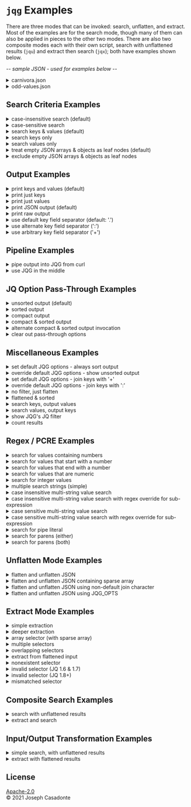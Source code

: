 # `jqg` Examples

There are three modes that can be invoked: search, unflatten, and extract. Most of the examples are for the search mode, though many of them can also be applied in pieces to the other two modes. There are also two composite modes each with their own script, search with unflattened results (`jqu`) and extract then search (`jqx`); both have examples shown below.

[//]: # (------------------------------------------------------------------)
[//]: # (--- NOTE: this file is generated using the gen-examples-md.pl   --)
[//]: # (--- script and should not be edited directly                    --)
[//]: # (------------------------------------------------------------------)

*-- sample JSON - used for examples below --*

[//]: # (==================================================================)
<details>
<summary>carnivora.json</summary>

```json
{
  "isa": "mammal",
  "classification": {
    "kingdom": "animalia",
    "phylum": "chordata",
    "class": "mammalia"
  },
  "subclades": [
    "feliformia",
    "caniformia"
  ],
  "cat": {
    "isa": "feline",
    "feral": [
      {
        "species": "lion",
        "aka": "king of the beasts"
      },
      {
        "species": "Bengal tiger"
      },
      {
        "species": "black-footed cat",
        "aka": "felis nigripes"
      }
    ],
    "domesticated": [
      {
        "petname": "Fluffy",
        "breed": "Bengal",
        "color": ""
      },
      {
        "petname": "Misty",
        "breed": "domestic short hair",
        "color": "yellow"
      }
    ]
  },
  "dog": [
    {
      "petname": "Growler",
      "breed": "mutt"
    },
    {
      "petname": "Tiger",
      "breed": "yellow labrador",
      "feral": true,
      "type": "domesticated"
    },
    {}
  ]
}
```

</details>

<details>
<summary>odd-values.json</summary>

```json
{
  "one": {
    "start-string": "foo",
    "null-value": null,
    "integer-number": 101,
    "string-with-pipe": "this|that",
    "key|with|pipe": true,
    "string-with-parens": "(this and that)",
    "key(with)parens": true,
    "bare-parens()": true,
    "left(paren-only": true,
    "unmatched-left)-paren": false,
    "dollar $ign": "both-sides-$now",
    "period-in-value": "hello.world"
  },
  "two": [
    {
      "two-a": {
        "non-integer-number": -101.75,
        "number-zero": 0
      },
      "true-boolean": true,
      "two-b": {
        "false-boolean": false
      }
    },
    {
      "two-c": {
        "alpha-num-1": "a1",
        "alpha-num-2": "2b",
        "alpha-num-3": "a12b"
      }
    }
  ],
  "three": {
    "empty-string": "",
    "empty-object": {},
    "empty-array": []
  },
  "four": [
    "first",
    null,
    {},
    999,
    "fourth",
    "hello.world"
  ],
  "five": {
    " leading space": "key",
    "trailing space ": "key",
    "  multi surround spaces   ": "key",
    "   ": "only spaces - key",
    "leading space": " value",
    "trailing space": "value ",
    "multi surround spaces": "   value  ",
    "only spaces - value": "  "
  },
  "end-string": "bar"
}
```

</details>

[//]: # (==================================================================)

## Search Criteria Examples

[//]: # (------------------------------------------------------------------)
<details>
<summary>case-insensitive search (default)</summary>

```bash
$ jqg Tiger carnivora.json
{
  "cat.feral.1.species": "Bengal tiger",
  "dog.1.petname": "Tiger"
}
```

</details>

[//]: # (------------------------------------------------------------------)
<details>
<summary>case-sensitive search</summary>

```bash
$ jqg -I Tiger carnivora.json
{
  "dog.1.petname": "Tiger"
}
```

</details>

[//]: # (------------------------------------------------------------------)
<details>
<summary>search keys & values (default)</summary>

```bash
$ jqg king carnivora.json
{
  "classification.kingdom": "animalia",
  "cat.feral.0.aka": "king of the beasts"
}
```

</details>

[//]: # (------------------------------------------------------------------)
<details>
<summary>search keys only</summary>

```bash
$ jqg -k king carnivora.json
{
  "classification.kingdom": "animalia"
}
```

</details>

[//]: # (------------------------------------------------------------------)
<details>
<summary>search values only</summary>

```bash
$ jqg -v king carnivora.json
{
  "cat.feral.0.aka": "king of the beasts"
}
```

</details>

[//]: # (------------------------------------------------------------------)
<details>
<summary>treat empty JSON arrays & objects as leaf nodes (default)</summary>

```bash
$ jqg empty odd-values.json
{
  "three.empty-string": "",
  "three.empty-object": {},
  "three.empty-array": []
}
```

</details>

[//]: # (------------------------------------------------------------------)
<details>
<summary>exclude empty JSON arrays & objects as leaf nodes</summary>

```bash
$ jqg -E empty odd-values.json
{
  "three.empty-string": ""
}
```

</details>

[//]: # (==================================================================)

## Output Examples

[//]: # (------------------------------------------------------------------)
<details>
<summary>print keys and values (default)</summary>

```bash
$ jqg feli carnivora.json
{
  "subclades.0": "feliformia",
  "cat.isa": "feline",
  "cat.feral.2.aka": "felis nigripes"
}
```

</details>

[//]: # (------------------------------------------------------------------)
<details>
<summary>print just keys</summary>

```bash
$ jqg -K feli carnivora.json
[
  "subclades.0",
  "cat.isa",
  "cat.feral.2.aka"
]
```

</details>

[//]: # (------------------------------------------------------------------)
<details>
<summary>print just values</summary>

```bash
$ jqg -V feli carnivora.json
[
  "feliformia",
  "feline",
  "felis nigripes"
]
```

</details>

[//]: # (------------------------------------------------------------------)
<details>
<summary>print JSON output (default)</summary>

```bash
$ jqg -K feral carnivora.json
[
  "cat.feral.0.species",
  "cat.feral.0.aka",
  "cat.feral.1.species",
  "cat.feral.2.species",
  "cat.feral.2.aka",
  "dog.1.feral"
]
```

</details>

[//]: # (------------------------------------------------------------------)
<details>
<summary>print raw output</summary>

```bash
$ jqg -r -K feral carnivora.json
cat.feral.0.species
cat.feral.0.aka
cat.feral.1.species
cat.feral.2.species
cat.feral.2.aka
dog.1.feral
```

</details>

[//]: # (------------------------------------------------------------------)
<details>
<summary>use default key field separator (default: '.')</summary>

```bash
$ jqg feral carnivora.json
{
  "cat.feral.0.species": "lion",
  "cat.feral.0.aka": "king of the beasts",
  "cat.feral.1.species": "Bengal tiger",
  "cat.feral.2.species": "black-footed cat",
  "cat.feral.2.aka": "felis nigripes",
  "dog.1.feral": true
}
```

</details>

[//]: # (------------------------------------------------------------------)
<details>
<summary>use alternate key field separator (':')</summary>

```bash
$ jqg -J feral carnivora.json
{
  "cat:feral:0:species": "lion",
  "cat:feral:0:aka": "king of the beasts",
  "cat:feral:1:species": "Bengal tiger",
  "cat:feral:2:species": "black-footed cat",
  "cat:feral:2:aka": "felis nigripes",
  "dog:1:feral": true
}
```

</details>

[//]: # (------------------------------------------------------------------)
<details>
<summary>use arbitrary key field separator ('+')</summary>

```bash
$ jqg -j + feral carnivora.json
{
  "cat+feral+0+species": "lion",
  "cat+feral+0+aka": "king of the beasts",
  "cat+feral+1+species": "Bengal tiger",
  "cat+feral+2+species": "black-footed cat",
  "cat+feral+2+aka": "felis nigripes",
  "dog+1+feral": true
}
```

</details>

[//]: # (==================================================================)

## Pipeline Examples

[//]: # (------------------------------------------------------------------)
<details>
<summary>pipe output into JQG from curl</summary>

```bash
$ curl -m 4 -s https://raw.githubusercontent.com/NorthboundTrain/jqg/main/test/odd-values.json | jqg -v '(?<!\d)0|\[\]'
{
  "two.0.two-a.number-zero": 0,
  "three.empty-array": []
}
```

</details>

[//]: # (------------------------------------------------------------------)
<details>
<summary>use JQG in the middle</summary>

```bash
$ jq . carnivora.json | jqg feli | jq -S -c
{"cat.feral.2.aka":"felis nigripes","cat.isa":"feline","subclades.0":"feliformia"}
```

</details>

[//]: # (==================================================================)

## JQ Option Pass-Through Examples

[//]: # (------------------------------------------------------------------)
<details>
<summary>unsorted output (default)</summary>

```bash
$ jqg mammal carnivora.json
{
  "isa": "mammal",
  "classification.class": "mammalia"
}
```

</details>

[//]: # (------------------------------------------------------------------)
<details>
<summary>sorted output</summary>

```bash
$ jqg -q -S mammal carnivora.json
{
  "classification.class": "mammalia",
  "isa": "mammal"
}
```

</details>

[//]: # (------------------------------------------------------------------)
<details>
<summary>compact output</summary>

```bash
$ jqg -q -c mammal carnivora.json
{"isa":"mammal","classification.class":"mammalia"}
```

</details>

[//]: # (------------------------------------------------------------------)
<details>
<summary>compact & sorted output</summary>

```bash
$ jqg -q -S -q -c mammal carnivora.json
{"classification.class":"mammalia","isa":"mammal"}
```

</details>

[//]: # (------------------------------------------------------------------)
<details>
<summary>alternate compact & sorted output invocation</summary>

```bash
$ jqg -q -Sc mammal carnivora.json
{"classification.class":"mammalia","isa":"mammal"}
```

</details>

[//]: # (------------------------------------------------------------------)
<details>
<summary>clear out pass-through options</summary>

```bash
$ jqg -q -S -q -c -Q mammal carnivora.json
{
  "isa": "mammal",
  "classification.class": "mammalia"
}
```

</details>

[//]: # (==================================================================)

## Miscellaneous Examples

[//]: # (------------------------------------------------------------------)
<details>
<summary>set default JQG options - always sort output</summary>

```bash
$ export JQG_OPTS="-q -S"
$ jqg mammal carnivora.json
{
  "classification.class": "mammalia",
  "isa": "mammal"
}
```

</details>

[//]: # (------------------------------------------------------------------)
<details>
<summary>override default JQG options - show unsorted output</summary>

```bash
$ export JQG_OPTS="-q -S"
$ jqg -Q mammal carnivora.json
{
  "isa": "mammal",
  "classification.class": "mammalia"
}
```

</details>

[//]: # (------------------------------------------------------------------)
<details>
<summary>set default JQG options - join keys with '+'</summary>

```bash
$ export JQG_OPTS="-j +"
$ jqg feral carnivora.json
{
  "cat+feral+0+species": "lion",
  "cat+feral+0+aka": "king of the beasts",
  "cat+feral+1+species": "Bengal tiger",
  "cat+feral+2+species": "black-footed cat",
  "cat+feral+2+aka": "felis nigripes",
  "dog+1+feral": true
}
```

</details>

[//]: # (------------------------------------------------------------------)
<details>
<summary>override default JQG options - join keys with ':'</summary>

```bash
$ export JQG_OPTS="-j +"
$ jqg -J feral carnivora.json
{
  "cat:feral:0:species": "lion",
  "cat:feral:0:aka": "king of the beasts",
  "cat:feral:1:species": "Bengal tiger",
  "cat:feral:2:species": "black-footed cat",
  "cat:feral:2:aka": "felis nigripes",
  "dog:1:feral": true
}
```

</details>

[//]: # (------------------------------------------------------------------)
<details>
<summary>no filter, just flatten</summary>

```bash
$ jqg . odd-values.json
{
  "one.start-string": "foo",
  "one.null-value": null,
  "one.integer-number": 101,
  "one.string-with-pipe": "this|that",
  "one.key|with|pipe": true,
  "one.string-with-parens": "(this and that)",
  "one.key(with)parens": true,
  "one.bare-parens()": true,
  "one.left(paren-only": true,
  "one.unmatched-left)-paren": false,
  "one.dollar \$ign": "both-sides-\$now",
  "one.period-in-value": "hello.world",
  "two.0.two-a.non-integer-number": -101.75,
  "two.0.two-a.number-zero": 0,
  "two.0.true-boolean": true,
  "two.0.two-b.false-boolean": false,
  "two.1.two-c.alpha-num-1": "a1",
  "two.1.two-c.alpha-num-2": "2b",
  "two.1.two-c.alpha-num-3": "a12b",
  "three.empty-string": "",
  "three.empty-object": {},
  "three.empty-array": [],
  "four.0": "first",
  "four.1": null,
  "four.2": {},
  "four.3": 999,
  "four.4": "fourth",
  "four.5": "hello.world",
  "five. leading space": "key",
  "five.trailing space ": "key",
  "five.  multi surround spaces   ": "key",
  "five.   ": "only spaces - key",
  "five.leading space": " value",
  "five.trailing space": "value ",
  "five.multi surround spaces": "   value  ",
  "five.only spaces - value": "  ",
  "end-string": "bar"
}
```

</details>

[//]: # (------------------------------------------------------------------)
<details>
<summary>flattened & sorted</summary>

```bash
$ jqg -q -S . odd-values.json
{
  "end-string": "bar",
  "five.   ": "only spaces - key",
  "five.  multi surround spaces   ": "key",
  "five. leading space": "key",
  "five.leading space": " value",
  "five.multi surround spaces": "   value  ",
  "five.only spaces - value": "  ",
  "five.trailing space": "value ",
  "five.trailing space ": "key",
  "four.0": "first",
  "four.1": null,
  "four.2": {},
  "four.3": 999,
  "four.4": "fourth",
  "four.5": "hello.world",
  "one.bare-parens()": true,
  "one.dollar \$ign": "both-sides-\$now",
  "one.integer-number": 101,
  "one.key(with)parens": true,
  "one.key|with|pipe": true,
  "one.left(paren-only": true,
  "one.null-value": null,
  "one.period-in-value": "hello.world",
  "one.start-string": "foo",
  "one.string-with-parens": "(this and that)",
  "one.string-with-pipe": "this|that",
  "one.unmatched-left)-paren": false,
  "three.empty-array": [],
  "three.empty-object": {},
  "three.empty-string": "",
  "two.0.true-boolean": true,
  "two.0.two-a.non-integer-number": -101.75,
  "two.0.two-a.number-zero": 0,
  "two.0.two-b.false-boolean": false,
  "two.1.two-c.alpha-num-1": "a1",
  "two.1.two-c.alpha-num-2": "2b",
  "two.1.two-c.alpha-num-3": "a12b"
}
```

</details>

[//]: # (------------------------------------------------------------------)
<details>
<summary>search keys, output values</summary>

```bash
$ jqg -k king -V carnivora.json
[
  "animalia"
]
```

</details>

[//]: # (------------------------------------------------------------------)
<details>
<summary>search values, output keys</summary>

```bash
$ jqg -v king -K carnivora.json
[
  "cat.feral.0.aka"
]
```

</details>

[//]: # (------------------------------------------------------------------)
<details>
<summary>show JQG's JQ filter</summary>

```bash
$ jqg --debug breed test/carnivora.json
CMDLINE: "jq"   "<FILTER>" < "test/carnivora.json"

FILTER:
def empty_leafs:
    select(tostring | . == "{}" or . == "[]");

def flatten_json:
    . as \$data |
    [ path(.. | select((scalars|tostring), empty_leafs)) ] |
    map({ (map(tostring) | join(".")) : (. as \$path | . = \$data | getpath(\$path)) }) |
    reduce .[] as \$item ({ }; . + \$item);

def search_filter:
    to_entries |
    map(select(.[] | tostring | test("breed"; "i"))) |
    from_entries;

flatten_json | search_filter
```

</details>

[//]: # (------------------------------------------------------------------)
<details>
<summary>count results</summary>

```bash
# a failed search without counting the results (default))
$ jqg hippo test/carnivora.json && echo success || echo fail
{}
success

# a failed search counting the results (-N)
$ jqg -N hippo test/carnivora.json && echo success || echo fail
fail
```

</details>

[//]: # (==================================================================)

## Regex / PCRE Examples

[//]: # (------------------------------------------------------------------)
<details>
<summary>search for values containing numbers</summary>

```bash
$ jqg -v '\d+' odd-values.json
{
  "one.integer-number": 101,
  "two.0.two-a.non-integer-number": -101.75,
  "two.0.two-a.number-zero": 0,
  "two.1.two-c.alpha-num-1": "a1",
  "two.1.two-c.alpha-num-2": "2b",
  "two.1.two-c.alpha-num-3": "a12b",
  "four.3": 999
}
```

</details>

[//]: # (------------------------------------------------------------------)
<details>
<summary>search for values that start with a number</summary>

```bash
$ jqg -v '^-?\d+' odd-values.json
{
  "one.integer-number": 101,
  "two.0.two-a.non-integer-number": -101.75,
  "two.0.two-a.number-zero": 0,
  "two.1.two-c.alpha-num-2": "2b",
  "four.3": 999
}
```

</details>

[//]: # (------------------------------------------------------------------)
<details>
<summary>search for values that end with a number</summary>

```bash
$ jqg -v '\d+$' odd-values.json
{
  "one.integer-number": 101,
  "two.0.two-a.non-integer-number": -101.75,
  "two.0.two-a.number-zero": 0,
  "two.1.two-c.alpha-num-1": "a1",
  "four.3": 999
}
```

</details>

[//]: # (------------------------------------------------------------------)
<details>
<summary>search for values that are numeric</summary>

```bash
$ jqg -v '^[-.\d]+$' odd-values.json
{
  "one.integer-number": 101,
  "two.0.two-a.non-integer-number": -101.75,
  "two.0.two-a.number-zero": 0,
  "four.3": 999
}
```

</details>

[//]: # (------------------------------------------------------------------)
<details>
<summary>search for integer values</summary>

```bash
$ jqg -v '^\d+$' odd-values.json
{
  "one.integer-number": 101,
  "two.0.two-a.number-zero": 0,
  "four.3": 999
}
```

</details>

[//]: # (------------------------------------------------------------------)
<details>
<summary>multiple search strings (simple)</summary>

```bash
$ jqg 'species|breed' carnivora.json
{
  "cat.feral.0.species": "lion",
  "cat.feral.1.species": "Bengal tiger",
  "cat.feral.2.species": "black-footed cat",
  "cat.domesticated.0.breed": "Bengal",
  "cat.domesticated.1.breed": "domestic short hair",
  "dog.0.breed": "mutt",
  "dog.1.breed": "yellow labrador"
}
```

</details>

[//]: # (------------------------------------------------------------------)
<details>
<summary>case insensitive multi-string value search</summary>

```bash
$ jqg -v 'f|M' carnivora.json
{
  "isa": "mammal",
  "classification.kingdom": "animalia",
  "classification.class": "mammalia",
  "subclades.0": "feliformia",
  "subclades.1": "caniformia",
  "cat.isa": "feline",
  "cat.feral.0.aka": "king of the beasts",
  "cat.feral.2.species": "black-footed cat",
  "cat.feral.2.aka": "felis nigripes",
  "cat.domesticated.0.petname": "Fluffy",
  "cat.domesticated.1.petname": "Misty",
  "cat.domesticated.1.breed": "domestic short hair",
  "dog.0.breed": "mutt",
  "dog.1.type": "domesticated"
}
```

</details>

[//]: # (------------------------------------------------------------------)
<details>
<summary>case insensitive multi-string value search with regex override for sub-expression</summary>

```bash
$ jqg -v 'f|(?-i:M)' carnivora.json
{
  "subclades.0": "feliformia",
  "subclades.1": "caniformia",
  "cat.isa": "feline",
  "cat.feral.0.aka": "king of the beasts",
  "cat.feral.2.species": "black-footed cat",
  "cat.feral.2.aka": "felis nigripes",
  "cat.domesticated.0.petname": "Fluffy",
  "cat.domesticated.1.petname": "Misty"
}
```

</details>

[//]: # (------------------------------------------------------------------)
<details>
<summary>case sensitive multi-string value search</summary>

```bash
$ jqg -Iv 'f|M' carnivora.json
{
  "subclades.0": "feliformia",
  "subclades.1": "caniformia",
  "cat.isa": "feline",
  "cat.feral.0.aka": "king of the beasts",
  "cat.feral.2.species": "black-footed cat",
  "cat.feral.2.aka": "felis nigripes",
  "cat.domesticated.0.petname": "Fluffy",
  "cat.domesticated.1.petname": "Misty"
}
```

</details>

[//]: # (------------------------------------------------------------------)
<details>
<summary>case sensitive multi-string value search with regex override for sub-expression</summary>

```bash
$ jqg -Iv 'f|(?i:M)' carnivora.json
{
  "isa": "mammal",
  "classification.kingdom": "animalia",
  "classification.class": "mammalia",
  "subclades.0": "feliformia",
  "subclades.1": "caniformia",
  "cat.isa": "feline",
  "cat.feral.0.aka": "king of the beasts",
  "cat.feral.2.species": "black-footed cat",
  "cat.feral.2.aka": "felis nigripes",
  "cat.domesticated.0.petname": "Fluffy",
  "cat.domesticated.1.petname": "Misty",
  "cat.domesticated.1.breed": "domestic short hair",
  "dog.0.breed": "mutt",
  "dog.1.type": "domesticated"
}
```

</details>

[//]: # (------------------------------------------------------------------)
<details>
<summary>search for pipe literal</summary>

```bash
$ jqg '\|' odd-values.json
{
  "one.string-with-pipe": "this|that",
  "one.key|with|pipe": true
}
```

</details>

[//]: # (------------------------------------------------------------------)
<details>
<summary>search for parens (either)</summary>

```bash
$ jqg '\(|\)' odd-values.json
{
  "one.string-with-parens": "(this and that)",
  "one.key(with)parens": true,
  "one.bare-parens()": true,
  "one.left(paren-only": true,
  "one.unmatched-left)-paren": false
}
```

</details>

[//]: # (------------------------------------------------------------------)
<details>
<summary>search for parens (both)</summary>

```bash
$ jqg '\(\)' odd-values.json
{
  "one.bare-parens()": true
}
```

</details>

[//]: # (==================================================================)

## Unflatten Mode Examples

[//]: # (------------------------------------------------------------------)
<details>
<summary>flatten and unflatten JSON</summary>

```bash
# example of filtered, flattened output
$ jqg four odd-values.json
{
  "four.0": "first",
  "four.1": null,
  "four.2": {},
  "four.3": 999,
  "four.4": "fourth",
  "four.5": "hello.world"
}

# same output, unflattened
$ jqg four odd-values.json | jqg -u
{
  "four": [
    "first",
    null,
    {},
    999,
    "fourth",
    "hello.world"
  ]
}
```

</details>

[//]: # (------------------------------------------------------------------)
<details>
<summary>flatten and unflatten JSON containing sparse array</summary>

```bash
# example of filtered, flattened non-empty output
$ jqg -E four odd-values.json
{
  "four.0": "first",
  "four.1": null,
  "four.3": 999,
  "four.4": "fourth",
  "four.5": "hello.world"
}

# same output, unflattened
$ jqg -E four odd-values.json | jqg -u
{
  "four": [
    "first",
    null,
    null,
    999,
    "fourth",
    "hello.world"
  ]
}
```

</details>

[//]: # (------------------------------------------------------------------)
<details>
<summary>flatten and unflatten JSON using non-default join character</summary>

```bash
# example of filtered, flattened output, keys joined with '^'
$ jqg -j ^ two odd-values.json
{
  "two^0^two-a^non-integer-number": -101.75,
  "two^0^two-a^number-zero": 0,
  "two^0^true-boolean": true,
  "two^0^two-b^false-boolean": false,
  "two^1^two-c^alpha-num-1": "a1",
  "two^1^two-c^alpha-num-2": "2b",
  "two^1^two-c^alpha-num-3": "a12b"
}

# same output, unflattened
$ jqg -j ^ two odd-values.json | jqg -u -j ^
{
  "two": [
    {
      "two-a": {
        "non-integer-number": -101.75,
        "number-zero": 0
      },
      "true-boolean": true,
      "two-b": {
        "false-boolean": false
      }
    },
    {
      "two-c": {
        "alpha-num-1": "a1",
        "alpha-num-2": "2b",
        "alpha-num-3": "a12b"
      }
    }
  ]
}
```

</details>

[//]: # (------------------------------------------------------------------)
<details>
<summary>flatten and unflatten JSON using JQG_OPTS</summary>

```bash
# example of filtered, flattened output, keys joined with '+'
$ export JQG_OPTS='-j +'
$ jqg two odd-values.json
{
  "two+0+two-a+non-integer-number": -101.75,
  "two+0+two-a+number-zero": 0,
  "two+0+true-boolean": true,
  "two+0+two-b+false-boolean": false,
  "two+1+two-c+alpha-num-1": "a1",
  "two+1+two-c+alpha-num-2": "2b",
  "two+1+two-c+alpha-num-3": "a12b"
}

# same output, unflattened
$ export JQG_OPTS='-j +'
$ jqg two odd-values.json | jqg -u
{
  "two": [
    {
      "two-a": {
        "non-integer-number": -101.75,
        "number-zero": 0
      },
      "true-boolean": true,
      "two-b": {
        "false-boolean": false
      }
    },
    {
      "two-c": {
        "alpha-num-1": "a1",
        "alpha-num-2": "2b",
        "alpha-num-3": "a12b"
      }
    }
  ]
}
```

</details>

[//]: # (==================================================================)

## Extract Mode Examples

[//]: # (------------------------------------------------------------------)
<details>
<summary>simple extraction</summary>

```bash
# .cat selector in JQ
$ jq .cat carnivora.json
{
  "isa": "feline",
  "feral": [
    {
      "species": "lion",
      "aka": "king of the beasts"
    },
    {
      "species": "Bengal tiger"
    },
    {
      "species": "black-footed cat",
      "aka": "felis nigripes"
    }
  ],
  "domesticated": [
    {
      "petname": "Fluffy",
      "breed": "Bengal",
      "color": ""
    },
    {
      "petname": "Misty",
      "breed": "domestic short hair",
      "color": "yellow"
    }
  ]
}

# same .cat selector, using JQG's extract mode
$ jqg -x .cat carnivora.json
{
  "cat": {
    "isa": "feline",
    "feral": [
      {
        "species": "lion",
        "aka": "king of the beasts"
      },
      {
        "species": "Bengal tiger"
      },
      {
        "species": "black-footed cat",
        "aka": "felis nigripes"
      }
    ],
    "domesticated": [
      {
        "petname": "Fluffy",
        "breed": "Bengal",
        "color": ""
      },
      {
        "petname": "Misty",
        "breed": "domestic short hair",
        "color": "yellow"
      }
    ]
  }
}
```

</details>

[//]: # (------------------------------------------------------------------)
<details>
<summary>deeper extraction</summary>

```bash
$ jqg -x .cat.feral carnivora.json
{
  "cat": {
    "feral": [
      {
        "species": "lion",
        "aka": "king of the beasts"
      },
      {
        "species": "Bengal tiger"
      },
      {
        "species": "black-footed cat",
        "aka": "felis nigripes"
      }
    ]
  }
}
```

</details>

[//]: # (------------------------------------------------------------------)
<details>
<summary>array selector (with sparse array)</summary>

```bash
$ jqg -x .cat.feral[1] carnivora.json
{
  "cat": {
    "feral": [
      null,
      {
        "species": "Bengal tiger"
      }
    ]
  }
}
```

</details>

[//]: # (------------------------------------------------------------------)
<details>
<summary>multiple selectors</summary>

```bash
$ jqg -x .one,.three odd-values.json
{
  "one": {
    "start-string": "foo",
    "null-value": null,
    "integer-number": 101,
    "string-with-pipe": "this|that",
    "key|with|pipe": true,
    "string-with-parens": "(this and that)",
    "key(with)parens": true,
    "bare-parens()": true,
    "left(paren-only": true,
    "unmatched-left)-paren": false,
    "dollar \$ign": "both-sides-\$now",
    "period-in-value": "hello.world"
  },
  "three": {
    "empty-string": "",
    "empty-object": {},
    "empty-array": []
  }
}

# the selector order can be reversed, changing the output
$ jqg -x .three,.one odd-values.json
{
  "three": {
    "empty-string": "",
    "empty-object": {},
    "empty-array": []
  },
  "one": {
    "start-string": "foo",
    "null-value": null,
    "integer-number": 101,
    "string-with-pipe": "this|that",
    "key|with|pipe": true,
    "string-with-parens": "(this and that)",
    "key(with)parens": true,
    "bare-parens()": true,
    "left(paren-only": true,
    "unmatched-left)-paren": false,
    "dollar \$ign": "both-sides-\$now",
    "period-in-value": "hello.world"
  }
}
```

</details>

[//]: # (------------------------------------------------------------------)
<details>
<summary>overlapping selectors</summary>

```bash
# the first selector contains the second
$ jqg -x .cat,.cat.feral[1] carnivora.json
{
  "cat": {
    "isa": "feline",
    "feral": [
      {
        "species": "lion",
        "aka": "king of the beasts"
      },
      {
        "species": "Bengal tiger"
      },
      {
        "species": "black-footed cat",
        "aka": "felis nigripes"
      }
    ],
    "domesticated": [
      {
        "petname": "Fluffy",
        "breed": "Bengal",
        "color": ""
      },
      {
        "petname": "Misty",
        "breed": "domestic short hair",
        "color": "yellow"
      }
    ]
  }
}

# when the second selector contains the first, the output order can be changed (though array order is not)
$ jqg -x .cat.feral[1],.cat carnivora.json
{
  "cat": {
    "feral": [
      {
        "species": "lion",
        "aka": "king of the beasts"
      },
      {
        "species": "Bengal tiger"
      },
      {
        "species": "black-footed cat",
        "aka": "felis nigripes"
      }
    ],
    "isa": "feline",
    "domesticated": [
      {
        "petname": "Fluffy",
        "breed": "Bengal",
        "color": ""
      },
      {
        "petname": "Misty",
        "breed": "domestic short hair",
        "color": "yellow"
      }
    ]
  }
}
```

</details>

[//]: # (------------------------------------------------------------------)
<details>
<summary>extract from flattened input</summary>

```bash
$ jqg . carnivora.json | jqg -x .dog
{
  "dog": [
    {
      "petname": "Growler",
      "breed": "mutt"
    },
    {
      "petname": "Tiger",
      "breed": "yellow labrador",
      "feral": true,
      "type": "domesticated"
    },
    {}
  ]
}
```

</details>

[//]: # (------------------------------------------------------------------)
<details>
<summary>nonexistent selector</summary>

```bash
$ jqg -x .dolphin carnivora.json
null
```

</details>

[//]: # (------------------------------------------------------------------)
<details>
<summary>invalid selector (JQ 1.6 & 1.7)</summary>

```bash
$ jqg -x dog carnivora.json
jq: error: dog/0 is not defined at <top-level>, line 7
    path(dog) as \$selector_path | tostream |
jq: 1 compile error
```

</details>

[//]: # (------------------------------------------------------------------)
<details>
<summary>invalid selector (JQ 1.8+)</summary>

```bash
$ jqg -x dog carnivora.json
jq: error: dog/0 is not defined at <top-level>, line 7, column 10
    path(dog) as \$selector_path | tostream |
jq: 1 compile error
```

</details>

[//]: # (------------------------------------------------------------------)
<details>
<summary>mismatched selector</summary>

```bash
$ jqg -x .[0] carnivora.json
jq: error (at <stdin>:53): Cannot index object with number
```

</details>

[//]: # (==================================================================)

## Composite Search Examples

[//]: # (------------------------------------------------------------------)
<details>
<summary>search with unflattened results</summary>

```bash
# normal search
$ jqg breed carnivora.json
{
  "cat.domesticated.0.breed": "Bengal",
  "cat.domesticated.1.breed": "domestic short hair",
  "dog.0.breed": "mutt",
  "dog.1.breed": "yellow labrador"
}

# same search, with unflattened results (using -U)
$ jqg -U breed carnivora.json
{
  "cat": {
    "domesticated": [
      {
        "breed": "Bengal"
      },
      {
        "breed": "domestic short hair"
      }
    ]
  },
  "dog": [
    {
      "breed": "mutt"
    },
    {
      "breed": "yellow labrador"
    }
  ]
}

# same search & results (using jqu)
$ jqu breed carnivora.json
{
  "cat": {
    "domesticated": [
      {
        "breed": "Bengal"
      },
      {
        "breed": "domestic short hair"
      }
    ]
  },
  "dog": [
    {
      "breed": "mutt"
    },
    {
      "breed": "yellow labrador"
    }
  ]
}

# same search & results (with output transformation)
# (this is actually how the -U option is implemented)
$ jqg breed -t unflatten carnivora.json
{
  "cat": {
    "domesticated": [
      {
        "breed": "Bengal"
      },
      {
        "breed": "domestic short hair"
      }
    ]
  },
  "dog": [
    {
      "breed": "mutt"
    },
    {
      "breed": "yellow labrador"
    }
  ]
}

# same search & results (via pipeline)
$ jqg breed carnivora.json | jqg -u
{
  "cat": {
    "domesticated": [
      {
        "breed": "Bengal"
      },
      {
        "breed": "domestic short hair"
      }
    ]
  },
  "dog": [
    {
      "breed": "mutt"
    },
    {
      "breed": "yellow labrador"
    }
  ]
}
```

</details>

[//]: # (------------------------------------------------------------------)
<details>
<summary>extract and search</summary>

```bash
# normal search (without extract)
$ jqg breed carnivora.json
{
  "cat.domesticated.0.breed": "Bengal",
  "cat.domesticated.1.breed": "domestic short hair",
  "dog.0.breed": "mutt",
  "dog.1.breed": "yellow labrador"
}

# extract .dog, then search (using -X)
$ jqg -X .dog breed carnivora.json
{
  "dog.0.breed": "mutt",
  "dog.1.breed": "yellow labrador"
}

# same extract & search (using jqx)
$ jqx .dog breed carnivora.json
{
  "dog.0.breed": "mutt",
  "dog.1.breed": "yellow labrador"
}
```

</details>

[//]: # (==================================================================)

## Input/Output Transformation Examples

[//]: # (------------------------------------------------------------------)
<details>
<summary>simple search, with unflattened results</summary>

```bash
# normal search
$ jqg breed carnivora.json
{
  "cat.domesticated.0.breed": "Bengal",
  "cat.domesticated.1.breed": "domestic short hair",
  "dog.0.breed": "mutt",
  "dog.1.breed": "yellow labrador"
}

# same search & results unflattened via output transformation
# (this is actually how the -U option is implemented)
$ jqg breed -t unflatten carnivora.json
{
  "cat": {
    "domesticated": [
      {
        "breed": "Bengal"
      },
      {
        "breed": "domestic short hair"
      }
    ]
  },
  "dog": [
    {
      "breed": "mutt"
    },
    {
      "breed": "yellow labrador"
    }
  ]
}
```

</details>

[//]: # (------------------------------------------------------------------)
<details>
<summary>extract with flattened results</summary>

```bash
# normal extract
$ jqg -x .dog carnivora.json
{
  "dog": [
    {
      "petname": "Growler",
      "breed": "mutt"
    },
    {
      "petname": "Tiger",
      "breed": "yellow labrador",
      "feral": true,
      "type": "domesticated"
    },
    {}
  ]
}

# same extract flattened via output transformation
$ jqg -x .dog -t flatten carnivora.json
{
  "dog.0.petname": "Growler",
  "dog.0.breed": "mutt",
  "dog.1.petname": "Tiger",
  "dog.1.breed": "yellow labrador",
  "dog.1.feral": true,
  "dog.1.type": "domesticated",
  "dog.2": {}
}
```

</details>

## License

[Apache-2.0](../LICENSE)<br />
© 2021 Joseph Casadonte

